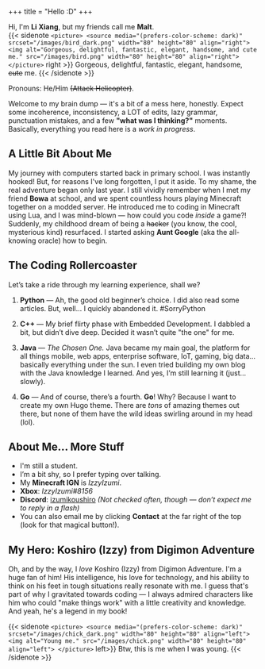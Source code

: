 +++
title = "Hello :D"
+++

Hi, I'm **Li Xiang**, but my friends call me **Malt**.  
{{< sidenote `
<picture>
  <source media="(prefers-color-scheme: dark)" srcset="/images/bird_dark.png" width="80" height="80" align="right">
  <img alt="Gorgeous, delightful, fantastic, elegant, handsome, and cute me." src="/images/bird.png" width="80" height="80" align="right">
</picture>
` right >}}
Gorgeous, delightful, fantastic, elegant, handsome, ~~cute~~ me.
{{< /sidenote >}}  

Pronouns: He/Him ~~(Attack Helicopter)~~.

Welcome to my brain dump — it's a bit of a mess here, honestly. Expect some incoherence, inconsistency, a LOT of edits, lazy grammar, punctuation mistakes, and a few **"what was I thinking?"** moments. Basically, everything you read here is a *work in progress*.

## A Little Bit About Me

My journey with computers started back in primary school. I was instantly hooked! But, for reasons I've long forgotten, I put it aside. To my shame, the real adventure began only last year. I still vividly remember when I met my friend **Bowa** at school, and we spent countless hours playing Minecraft together on a modded server. He introduced me to coding in Minecraft using Lua, and I was mind-blown — how could you code *inside* a game?! Suddenly, my childhood dream of being a ~~hacker~~ (you know, the cool, mysterious kind) resurfaced. I started asking **Aunt Google** (aka the all-knowing oracle) how to begin.

## The Coding Rollercoaster

Let’s take a ride through my learning experience, shall we?

1. **Python** — Ah, the good old beginner’s choice. I did also read some articles. But, well... I quickly abandoned it. #SorryPython

2. **C++** — My brief flirty phase with Embedded Development. I dabbled a bit, but didn’t dive deep. Decided it wasn’t quite "the one" for me. 

3. **Java** — *The Chosen One.* Java became my main goal, the platform for all things mobile, web apps, enterprise software, IoT, gaming, big data... basically everything under the sun. I even tried building my own blog with the Java knowledge I learned. And yes, I’m still learning it (just... slowly).

4. **Go** — And of course, there’s a fourth. **Go**! Why? Because I want to create my own Hugo theme. There are *tons* of amazing themes out there, but none of them have the wild ideas swirling around in my head (lol).

## About Me... More Stuff

- I'm still a student.  
- I’m a bit shy, so I prefer typing over talking.  
- My **Minecraft IGN** is *IzzyIzumi*.  
- **Xbox**: *IzzyIzumi#8156*  
- **Discord**: [izumikoushiro](https://discord.com/users/1013646322915627018) *(Not checked often, though — don’t expect me to reply in a flash)*  
- You can also email me by clicking **Contact** at the far right of the top (look for that magical button!).

## My Hero: Koshiro (Izzy) from Digimon Adventure

Oh, and by the way, I *love* Koshiro (Izzy) from Digimon Adventure. I'm a huge fan of him! His intelligence, his love for technology, and his ability to think on his feet in tough situations really resonate with me. I guess that's part of why I gravitated towards coding — I always admired characters like him who could "make things work" with a little creativity and knowledge. And yeah, he's a legend in my book!

{{< sidenote `
<picture>
  <source media="(prefers-color-scheme: dark)" srcset="/images/chick_dark.png" width="80" height="80" align="left">
  <img alt="Young me." src="/images/chick.png" width="80" height="80" align="left">
</picture>
` left>}}
Btw, this is me when I was young.
{{< /sidenote >}}
